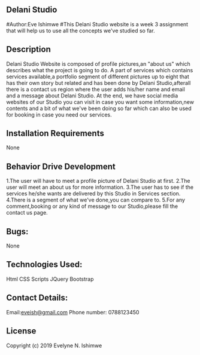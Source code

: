 ## Delani Studio
#Author:Eve Ishimwe
#This Delani Studio website is a week 3 assignment that will help us to use all the concepts we've studied so far.
## Description
Delani Studio Website is composed of profile pictures,an "about us" which describes what the project is going to do. A part of services which contains services available,a portfolio segment of different pictures up to eight that has their own story but related and has been done by Delani Studio,afterall there is a contact us 
region where the user adds his/her name and email and a message about Delani Studio. At the end, we have social media websites of our Studio you can visit in case you want some information,new contents and a bit of what we've been doing so far which can also be used for booking in case you need our services.
## Installation Requirements
None
## Behavior Drive Development
1.The user will have to meet a profile picture of Delani Studio at first.
2.The user will meet an about us for more information.
3.The user has to see if the services he/she wants are delivered by this Studio in Services section.
4.There is a segment of what we've done,you can compare to.
5.For any comment,booking or any kind of message to our Studio,please fill the contact us page.
## Bugs:
None
## Technologies Used:
Html
CSS
Scripts
JQuery
Bootstrap
## Contact Details:
Email:eveish@gmail.com
Phone number: 0788123450
## License
Copyright (c) 2019 Evelyne N. Ishimwe
